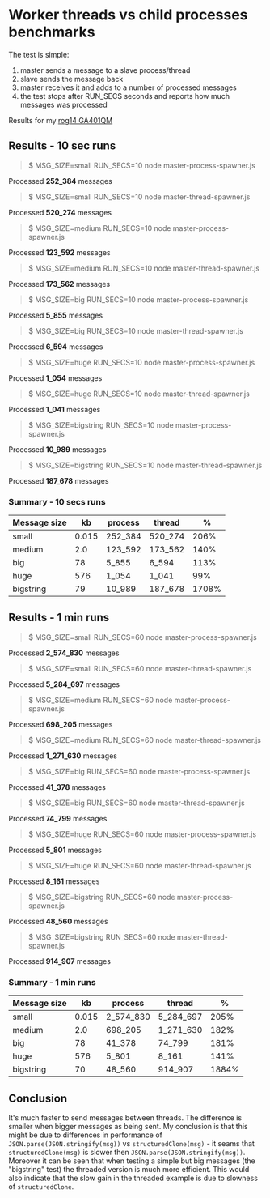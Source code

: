 # Worker threads vs child processes benchmarks

The test is simple:

1. master sends a message to a slave process/thread
2. slave sends the message back
3. master receives it and adds to a number of processed messages
4. the test stops after RUN_SECS seconds and reports how much messages was processed

Results for my [rog14 GA401QM](https://rog.asus.com/laptops/rog-zephyrus/2021-rog-zephyrus-g14-series/spec)

## Results - 10 sec runs

> $ MSG_SIZE=small RUN_SECS=10 node master-process-spawner.js

Processed **252_384** messages

> $ MSG_SIZE=small RUN_SECS=10 node master-thread-spawner.js 

Processed **520_274** messages

> $ MSG_SIZE=medium RUN_SECS=10 node master-process-spawner.js 

Processed **123_592** messages

> $ MSG_SIZE=medium RUN_SECS=10 node master-thread-spawner.js 

Processed **173_562** messages

> $ MSG_SIZE=big RUN_SECS=10 node master-process-spawner.js

Processed **5_855** messages

> $ MSG_SIZE=big RUN_SECS=10 node master-thread-spawner.js 

Processed **6_594** messages

> $ MSG_SIZE=huge RUN_SECS=10 node master-process-spawner.js

Processed **1_054** messages

> $ MSG_SIZE=huge RUN_SECS=10 node master-thread-spawner.js

Processed **1_041** messages

> $ MSG_SIZE=bigstring RUN_SECS=10 node master-process-spawner.js

Processed **10_989** messages

> $ MSG_SIZE=bigstring RUN_SECS=10 node master-thread-spawner.js

Processed **187_678** messages

### Summary - 10 secs runs

| Message size | kb    | process | thread  | %     |
|--------------|-------|---------|---------|-------|
| small        | 0.015 | 252_384 | 520_274 | 206%  |
| medium       | 2.0   | 123_592 | 173_562 | 140%  |
| big          | 78    | 5_855   | 6_594   | 113%  |
| huge         | 576   | 1_054   | 1_041   | 99%   |
| bigstring    | 79    | 10_989  | 187_678 | 1708% |

## Results - 1 min runs

> $ MSG_SIZE=small RUN_SECS=60 node master-process-spawner.js

Processed **2_574_830** messages

> $ MSG_SIZE=small RUN_SECS=60 node master-thread-spawner.js 

Processed **5_284_697** messages

> $ MSG_SIZE=medium RUN_SECS=60 node master-process-spawner.js 

Processed **698_205** messages

> $ MSG_SIZE=medium RUN_SECS=60 node master-thread-spawner.js 

Processed **1_271_630** messages

> $ MSG_SIZE=big RUN_SECS=60 node master-process-spawner.js

Processed **41_378** messages

> $ MSG_SIZE=big RUN_SECS=60 node master-thread-spawner.js 

Processed **74_799** messages

> $ MSG_SIZE=huge RUN_SECS=60 node master-process-spawner.js

Processed **5_801** messages

> $ MSG_SIZE=huge RUN_SECS=60 node master-thread-spawner.js

Processed **8_161** messages

> $ MSG_SIZE=bigstring RUN_SECS=60 node master-process-spawner.js

Processed **48_560** messages

> $ MSG_SIZE=bigstring RUN_SECS=60 node master-thread-spawner.js

Processed **914_907** messages


### Summary - 1 min runs

| Message size | kb    | process   | thread    | %     |
|--------------|-------|-----------|-----------|-------|
| small        | 0.015 | 2_574_830 | 5_284_697 | 205%  |
| medium       | 2.0   | 698_205   | 1_271_630 | 182%  |
| big          | 78    | 41_378    | 74_799    | 181%  |
| huge         | 576   | 5_801     | 8_161     | 141%  |
| bigstring    | 70    | 48_560    | 914_907   | 1884% |

## Conclusion

It's much faster to send messages between threads. The difference is smaller when bigger messages as being sent. My conclusion is that this might be due to differences in performance of `JSON.parse(JSON.stringify(msg))` vs `structuredClone(msg)` - it seams that `structuredClone(msg)` is slower then `JSON.parse(JSON.stringify(msg))`. Moreover it can be seen that when testing a simple but big messages (the "bigstring" test) the threaded version is much more efficient. This would also indicate that the slow gain in the threaded example is due to slowness of `structuredClone`. 

